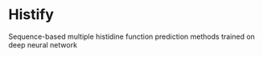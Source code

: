 # Histify
Sequence-based multiple histidine function prediction methods trained on deep neural network
